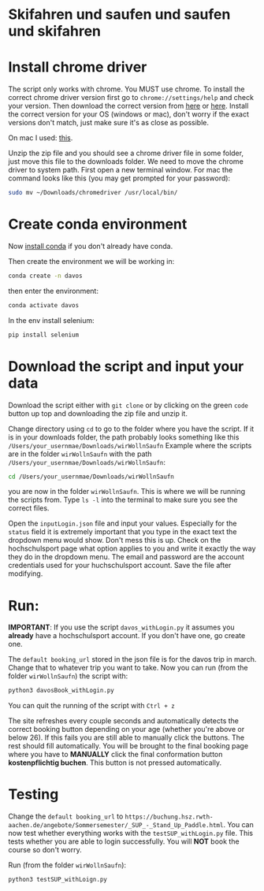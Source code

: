 # Skifahren und saufen und saufen und skifahren

# Install chrome driver
The script only works with chrome. You MUST use chrome. To install the correct chrome driver version first go to ```chrome://settings/help``` and check your version. 
Then download the correct version from [here](https://developer.chrome.com/docs/chromedriver/downloads) or [here](https://googlechromelabs.github.io/chrome-for-testing/#stable). Install the correct version for your OS (windows or mac), don't worry if the exact versions don't match, just make sure it's as close as possible. 

On mac I used: [this](https://storage.googleapis.com/chrome-for-testing-public/129.0.6668.58/mac-arm64/chromedriver-mac-arm64.zip).

Unzip the zip file and you should see a chrome driver file in some folder, just move this file to the downloads folder. We need to move the chrome driver to system path. First open a new terminal window. For mac the command looks like this (you may get prompted for your password):
```bash
sudo mv ~/Downloads/chromedriver /usr/local/bin/
```
# Create conda environment
Now [install conda](https://conda.io/projects/conda/en/latest/user-guide/install/index.html) if you don't already have conda. 

Then create the environment we will be working in:
```bash
conda create -n davos
```
then enter the environment:
```bash
conda activate davos
```

In the env install selenium:
```bash
pip install selenium
```

# Download the script and input your data

Download the script either with ```git clone``` or by clicking on the green ```code``` button up top and downloading the zip file and unzip it. 

Change directory using ```cd``` to go to the folder where you have the script. If it is in your downloads folder, the path probably looks something like this ```/Users/your_usernmae/Downloads/wirWollnSaufn``` Example where the scripts are in the folder ```wirWollnSaufn``` with the path ```/Users/your_usernmae/Downloads/wirWollnSaufn```:
```bash
cd /Users/your_usernmae/Downloads/wirWollnSaufn
``` 
you are now in the folder ```wirWollnSaufn```. This is where we will be running the scripts from. Type ```ls -l``` into the terminal to make sure you see the correct files.

Open the ```inputLogin.json``` file and input your values. Especially for the ```status``` field it is extremely important that you type in the exact text the dropdown menu would show. Don't mess this is up. Check on the hochschulsport page what option applies to you and write it exactly the way they do in the dropdown menu. The email and password are the account credentials used for your huchschulsport account. Save the file after modifying. 



# Run:
**IMPORTANT**: If you use the script ```davos_withLogin.py``` it assumes you **already** have a hochschulsport account. If you don't have one, go create one. 


The ```default booking_url``` stored in the json file is for the davos trip in march. Change that to whatever trip you want to take. 
Now you can run (from the folder ```wirWollnSaufn```) the script with:
```bash
python3 davosBook_withLogin.py
```
You can quit the running of the script with ```Ctrl + z```


The site refreshes every couple seconds and automatically detects the correct booking button depending on your age (whether you're above or below 26). If this fails you are still able to manually click the buttons. The rest should fill automatically. 
You will be brought to the final booking page where you have to **MANUALLY** click the final conformation button **kostenpflichtig buchen**. This button is not pressed automatically. 


# Testing
Change the ```default booking_url``` to ```https://buchung.hsz.rwth-aachen.de/angebote/Sommersemester/_SUP_-_Stand_Up_Paddle.html```. 
You can now test whether everything works with the ```testSUP_withLogin.py``` file. This tests whether you are able to login successfully. You will **NOT** book the course so don't worry. 

Run (from the folder ```wirWollnSaufn```):
```bash
python3 testSUP_withLoign.py
```









